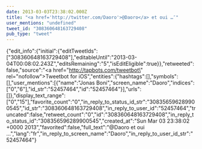 ```yaml
---
date: 2013-03-03T23:38:02.000Z
title: "<a href='http://twitter.com/Daoro'>@Daoro</a> et oui …″"
user_mentions: "undefined"
tweet_id: "308360648163729408"
pub_type: "tweet"
---
```

{"edit_info":{"initial":{"editTweetIds":["308360648163729408"],"editableUntil":"2013-03-04T00:08:02.243Z","editsRemaining":"5","isEditEligible":true}},"retweeted":false,"source":"<a href=\"http://tapbots.com/tweetbot\" rel=\"nofollow\">Tweetbot for iOS</a>","entities":{"hashtags":[],"symbols":[],"user_mentions":[{"name":"Jonas Boni","screen_name":"Daoro","indices":["0","6"],"id_str":"52457464","id":"52457464"}],"urls":[]},"display_text_range":["0","15"],"favorite_count":"0","in_reply_to_status_id_str":"308356596289900545","id_str":"308360648163729408","in_reply_to_user_id":"52457464","truncated":false,"retweet_count":"0","id":"308360648163729408","in_reply_to_status_id":"308356596289900545","created_at":"Sun Mar 03 23:38:02 +0000 2013","favorited":false,"full_text":"@Daoro et oui …","lang":"fr","in_reply_to_screen_name":"Daoro","in_reply_to_user_id_str":"52457464"}
